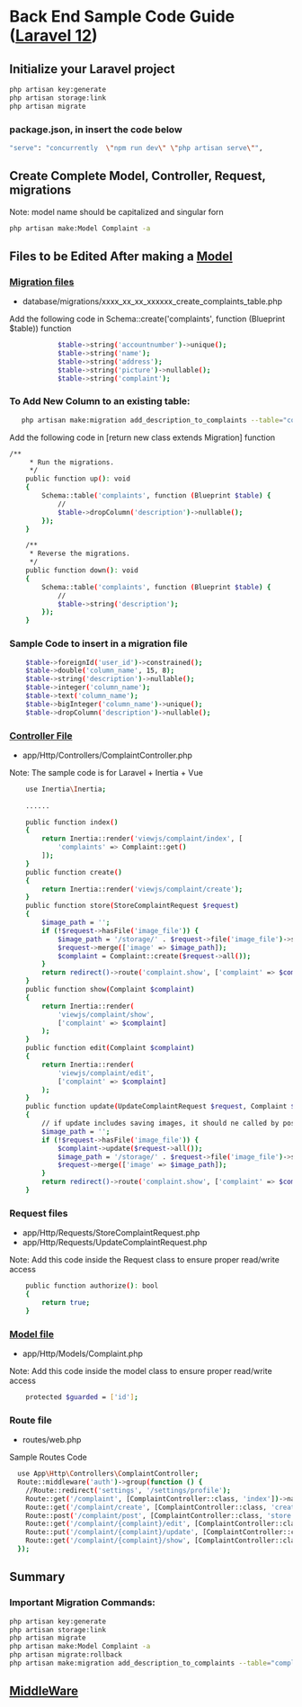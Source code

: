 # Back End Sample Code Guide ([Laravel 12](https://laravel.com/docs/12.x/installation))

## Initialize your Laravel project

```sh
php artisan key:generate
php artisan storage:link
php artisan migrate
```

### package.json, in <scripts> insert the code below

```sh
"serve": "concurrently  \"npm run dev\" \"php artisan serve\"",
```

## Create Complete Model, Controller, Request, migrations
Note: model name should be capitalized and singular forn

```sh
php artisan make:Model Complaint -a
```

## Files to be Edited After making a [Model](https://laravel.com/docs/12.x/eloquent)

### [Migration files](https://laravel.com/docs/12.x/migrations)

* database/migrations/xxxx_xx_xx_xxxxxx_create_complaints_table.php

Add the following code in Schema::create('complaints', function (Blueprint $table)) function
```sh
            $table->string('accountnumber')->unique();
            $table->string('name');
            $table->string('address');
            $table->string('picture')->nullable();
            $table->string('complaint');
```

### To Add New Column to an existing table:

```sh
   php artisan make:migration add_description_to_complaints --table="complaints"
```

Add the following code in [return new class extends Migration] function
```sh
/**
     * Run the migrations.
     */
    public function up(): void
    {
        Schema::table('complaints', function (Blueprint $table) {
            //
            $table->dropColumn('description')->nullable();
        });
    }

    /**
     * Reverse the migrations.
     */
    public function down(): void
    {
        Schema::table('complaints', function (Blueprint $table) {
            //
            $table->string('description');
        });
    }
```

### Sample Code to insert in a migration file

```sh
	$table->foreignId('user_id')->constrained();
	$table->double('column_name', 15, 8);
	$table->string('description')->nullable(); 
	$table->integer('column_name');
	$table->text('column_name');
	$table->bigInteger('column_name')->unique();
	$table->dropColumn('description')->nullable();
```

### [Controller File](https://laravel.com/docs/12.x/controllers#main-content)

* app/Http/Controllers/ComplaintController.php

Note: The sample code is for Laravel + Inertia + Vue

```sh
    use Inertia\Inertia;
    
    ......

    public function index()
    {
        return Inertia::render('viewjs/complaint/index', [
            'complaints' => Complaint::get()
        ]);
    }
    public function create()
    {
        return Inertia::render('viewjs/complaint/create');
    }
    public function store(StoreComplaintRequest $request)
    {
        $image_path = '';
        if (!$request->hasFile('image_file')) {
            $image_path = '/storage/' . $request->file('image_file')->store('image', 'public');
            $request->merge(['image' => $image_path]);
            $complaint = Complaint::create($request->all());
        }
        return redirect()->route('complaint.show', ['complaint' => $complaint]);
    }
    public function show(Complaint $complaint)
    {
        return Inertia::render(
            'viewjs/complaint/show',
            ['complaint' => $complaint]
        );
    }
    public function edit(Complaint $complaint)
    {
        return Inertia::render(
            'viewjs/complaint/edit',
            ['complaint' => $complaint]
        );
    }
    public function update(UpdateComplaintRequest $request, Complaint $complaint)
    {
        // if update includes saving images, it should ne called by post not put or patch
        $image_path = '';
        if (!$request->hasFile('image_file')) {
            $complaint->update($request->all());
            $image_path = '/storage/' . $request->file('image_file')->store('image', 'public');
            $request->merge(['image' => $image_path]);
        }
        return redirect()->route('complaint.show', ['complaint' => $complaint]);
    }
```
### Request files

* app/Http/Requests/StoreComplaintRequest.php
* app/Http/Requests/UpdateComplaintRequest.php

Note: Add this code inside the Request class to ensure proper read/write access
```sh
    public function authorize(): bool
    {
        return true;
    }
```

### [Model file](https://laravel.com/docs/12.x/eloquent#generating-model-classes)

* app/Http/Models/Complaint.php

Note: Add this code inside the model class to ensure proper read/write access
```sh
    protected $guarded = ['id'];
```

### Route file

* routes/web.php

Sample Routes Code

```sh
  use App\Http\Controllers\ComplaintController;
  Route::middleware('auth')->group(function () {
    //Route::redirect('settings', '/settings/profile');
    Route::get('/complaint', [ComplaintController::class, 'index'])->name('complaint.index');
    Route::get('/complaint/create', [ComplaintController::class, 'create'])->name('complaint.create');
    Route::post('/complaint/post', [ComplaintController::class, 'store'])->name('complaint.post');
    Route::get('/complaint/{complaint}/edit', [ComplaintController::class, 'edit'])->name('complaint.edit');
    Route::put('/complaint/{complaint}/update', [ComplaintController::class, 'update'])->name('complaint.update');
    Route::get('/complaint/{complaint}/show', [ComplaintController::class, 'show'])->name('complaint.show');
  });
```

## Summary

### Important Migration Commands:

```sh
php artisan key:generate
php artisan storage:link
php artisan migrate
php artisan make:Model Complaint -a
php artisan migrate:rollback
php artisan make:migration add_description_to_complaints --table="complaints"
```

## [MiddleWare](https://laravel.com/docs/12.x/middleware)
